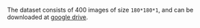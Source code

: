 The dataset consists of 400 images of size `180*180*1`, and can be downloaded at [google drive](https://drive.google.com/open?id=1ldGya9Aj-BNu89Uxe-0_sd16qBtKv9ng).
